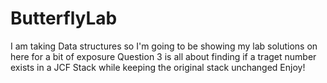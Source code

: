 # ButterflyLab
I am taking Data structures so I'm going to be showing my lab solutions on here for a bit of exposure
Question 3 is all about finding if a traget number exists in a JCF Stack while keeping the original stack unchanged
Enjoy!
